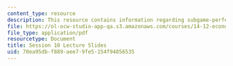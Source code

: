 ```yaml
---
content_type: resource
description: This resource contains information regarding subgame-perfect equilibrium.
file: https://ol-ocw-studio-app-qa.s3.amazonaws.com/courses/14-12-economic-applications-of-game-theory-fall-2012/70ea95dbf889aee79fe5154f94856535_MIT14_12F12_slides10.pdf
file_type: application/pdf
resourcetype: Document
title: Session 10 Lecture Slides
uid: 70ea95db-f889-aee7-9fe5-154f94856535
---
```

